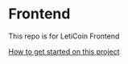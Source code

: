 # Frontend
This repo is for LetiCoin Frontend

[How to get started on this project](./gettingStarted.md)